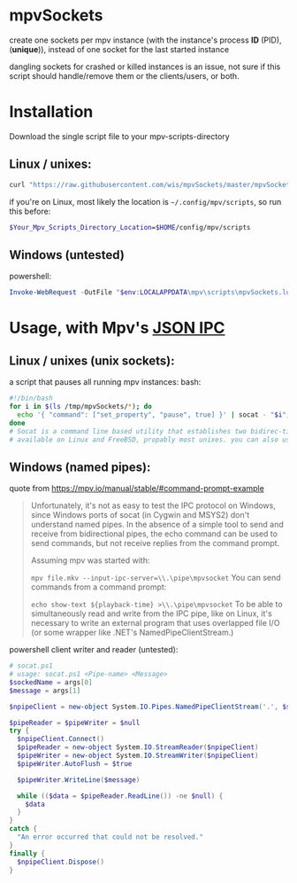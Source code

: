 # mpvSockets
create one sockets per mpv instance (with the instance's process **ID** (PID), (**unique**)), instead of one socket for the last started instance

dangling sockets for crashed or killed instances is an issue,
not sure if this script should handle/remove them or the clients/users, or both.

# Installation
Download the single script file to your mpv-scripts-directory
## Linux / unixes:
``` bash
curl "https://raw.githubusercontent.com/wis/mpvSockets/master/mpvSockets.lua" --create-dirs -o "$Your_Mpv_Scripts_Directory_Location/mpvSockets.lua"
```
if you're on Linux, most likely the location is `~/.config/mpv/scripts`, so run this before:
``` bash
$Your_Mpv_Scripts_Directory_Location=$HOME/config/mpv/scripts
```
## Windows (untested)
powershell:
``` powershell
Invoke-WebRequest -OutFile "$env:LOCALAPPDATA\mpv\scripts\mpvSockets.lua" "https://raw.githubusercontent.com/wis/mpvSockets/master/mpvSockets.lua"
```

# Usage, with Mpv's [JSON IPC](https://github.com/mpv-player/mpv/blob/master/DOCS/man/ipc.rst)
## Linux / unixes (unix sockets):
a script that pauses all running mpv instances:
bash:
``` bash
#!/bin/bash
for i in $(ls /tmp/mpvSockets/*); do
  echo '{ "command": ["set_property", "pause", true] }' | socat - "$i";
done
# Socat is a command line based utility that establishes two bidirec-tional byte streams and transfers data between them.
# available on Linux and FreeBSD, propably most unixes. you can also use
```

## Windows (named pipes):
quote from https://mpv.io/manual/stable/#command-prompt-example
> Unfortunately, it's not as easy to test the IPC protocol on Windows, since Windows ports of socat (in Cygwin and MSYS2) don't understand named pipes. In the absence of a simple tool to send and receive from bidirectional pipes, the echo command can be used to send commands, but not receive replies from the command prompt.
>
> Assuming mpv was started with:
>
> `mpv file.mkv --input-ipc-server=\\.\pipe\mpvsocket`
> You can send commands from a command prompt:
>
> `echo show-text ${playback-time} >\\.\pipe\mpvsocket`
To be able to simultaneously read and write from the IPC pipe, like on Linux, it's necessary to write an external program that uses overlapped file I/O (or some wrapper like .NET's NamedPipeClientStream.)

powershell client writer and reader (untested):
``` powershell
# socat.ps1
# usage: socat.ps1 <Pipe-name> <Message>
$sockedName = args[0]
$message = args[1]

$npipeClient = new-object System.IO.Pipes.NamedPipeClientStream('.', $socketName, [System.IO.Pipes.PipeDirection]::InOut, [System.IO.Pipes.PipeOptions]::None, [System.Security.Principal.TokenImpersonationLevel]::Impersonation)

$pipeReader = $pipeWriter = $null
try {
  $npipeClient.Connect()
  $pipeReader = new-object System.IO.StreamReader($npipeClient)
  $pipeWriter = new-object System.IO.StreamWriter($npipeClient)
  $pipeWriter.AutoFlush = $true

  $pipeWriter.WriteLine($message)

  while (($data = $pipeReader.ReadLine()) -ne $null) {
    $data
  }
}
catch {
  "An error occurred that could not be resolved."
}
finally {
  $npipeClient.Dispose()
}
```
